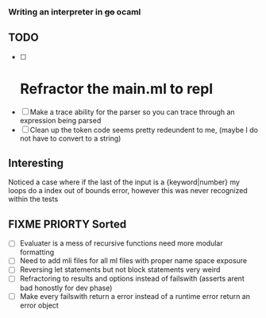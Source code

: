 ### Writing an interpreter in ~~go~~ ocaml 
## TODO
- [ ] # Refractor the main.ml to repl
- [ ] Make a trace ability for the parser so you can trace through an expression being parsed
- [ ] Clean up the token code seems pretty redeundent to me, (maybe I do not have to convert to a string)
## Interesting
Noticed a case where if the last of the input is a {keyword|number} my loops do a index out of bounds error, however this was never recognized within the tests

## FIXME PRIORTY Sorted
- [ ] Evaluater is a mess of recursive functions need more modular formatting
- [ ] Need to add mli files for all ml files with proper name space exposure
- [ ] Reversing let statements but not block statements very weird
- [ ] Refractoring to results and options instead of failswith (asserts arent bad honostly for dev phase)
- [ ] Make every failswith return a error instead of a runtime error return an error object
